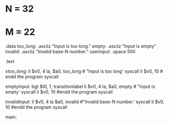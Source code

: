 # N = 32
# M = 22
.data
	too_long:	.asciiz "Input is too long."
	empty:	.asciiz "Input is empty"
	invalid: .asciiz "Invalid base-N number."
	userinput: .space 500
	
.text


xtoo_long:
	li $v0, 4
	la, $a0, too_long # "Input is too long'
	syscall
	li $v0, 10 # endd the program
	syscall 
	
emptyinput:
	bgt $t0, 1, transitionlabel
	li $v0, 4
	la, $a0, empty # "Input is empty'
	syscall
	li $v0, 10 #endd the program
	syscall
	
invalidinput:
	li $v0, 4
	la $a0, invalid #"Invalid base-N number.'
	syscall
	li $v0, 10 #endd the program
	syscall


main:
